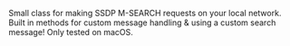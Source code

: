 Small class for making SSDP M-SEARCH requests on your local network.
Built in methods for custom message handling & using a custom search message!
Only tested on macOS.
